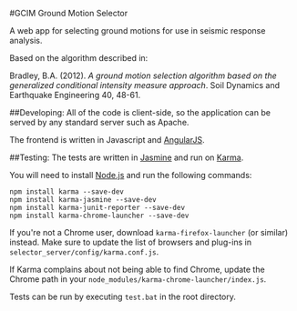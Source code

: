 #GCIM Ground Motion Selector

A web app for selecting ground motions for use in seismic response analysis.

Based on the algorithm described in:

Bradley, B.A. (2012). _A ground motion selection algorithm based on the generalized conditional intensity measure approach_. Soil Dynamics and Earthquake Engineering 40, 48-61.

##Developing:
All of the code is client-side, so the application can be served by any standard server such as Apache.

The frontend is written in Javascript and [AngularJS](http://angularjs.org/).

##Testing:
The tests are written in [Jasmine](https://jasmine.github.io/) and run on [Karma](http://karma-runner.github.io/).

You will need to install [Node.js](http://nodejs.org/) and run the following commands:

	npm install karma --save-dev
	npm install karma-jasmine --save-dev
	npm install karma-junit-reporter --save-dev
	npm install karma-chrome-launcher --save-dev

If you're not a Chrome user, download `karma-firefox-launcher` (or similar) instead. Make sure to update the list of browsers and plug-ins in `selector_server/config/karma.conf.js`.

If Karma complains about not being able to find Chrome, update the Chrome path in your `node_modules/karma-chrome-launcher/index.js`.

Tests can be run by executing `test.bat` in the root directory.
